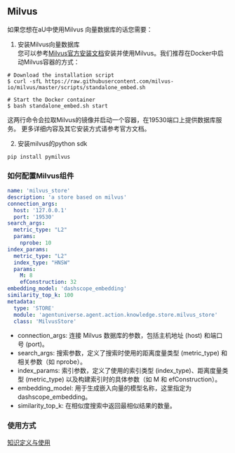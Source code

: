## Milvus
如果您想在aU中使用Milvus 向量数据库的话您需要：

1. 安装Milvus向量数据库  
您可以参考[Milvus官方安装文档](https://milvus.io/docs/install_standalone-docker.md)安装并使用Milvus。我们推荐在Docker中启动Milvus容器的方式：
```shell
# Download the installation script
$ curl -sfL https://raw.githubusercontent.com/milvus-io/milvus/master/scripts/standalone_embed.sh

# Start the Docker container
$ bash standalone_embed.sh start
```
这两行命令会拉取Milvus的镜像并启动一个容器，在19530端口上提供数据库服务。
更多详细内容及其它安装方式请参考官方文档。

2. 安装milvus的python sdk
```shell
pip install pymilvus
````

### 如何配置Milvus组件
```yaml
name: 'milvus_store'
description: 'a store based on milvus'
connection_args:
  host: '127.0.0.1'
  port: '19530'
search_args:
  metric_type: "L2"
  params:
    nprobe: 10
index_params:
  metric_type: "L2"
  index_type: "HNSW"
  params:
    M: 8
    efConstruction: 32
embedding_model: 'dashscope_embedding'
similarity_top_k: 100
metadata:
  type: 'STORE'
  module: 'agentuniverse.agent.action.knowledge.store.milvus_store'
  class: 'MilvusStore'
```
- connection_args: 连接 Milvus 数据库的参数，包括主机地址 (host) 和端口号 (port)。
- search_args: 搜索参数，定义了搜索时使用的距离度量类型 (metric_type) 和相关参数（如 nprobe）。
- index_params: 索引参数，定义了使用的索引类型 (index_type)、距离度量类型 (metric_type) 以及构建索引时的具体参数（如 M 和 efConstruction）。
- embedding_model: 用于生成嵌入向量的模型名称，这里指定为 dashscope_embedding。
- similarity_top_k: 在相似度搜索中返回最相似结果的数量。

### 使用方式
[知识定义与使用](2_2_4_知识定义与使用.md)


